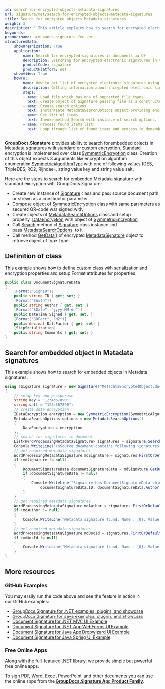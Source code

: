 ```yaml
---
id: search-for-encrypted-objects-metadata-signatures
url: signature/net/search-for-encrypted-objects-metadata-signatures
title: Search for encrypted objects Metadata signatures
weight: 3
description: " This article explains how to search for encrypted electronic signatures in the document metadata. This topic contains example of using standard encryption, serialization, class definition and search for embedded objects in the document metadata with GroupDocs.Signature."
keywords: 
productName: GroupDocs.Signature for .NET
structuredData:
    showOrganization: True
    application:    
        name: Search for encrypted signatures in documents in C#    
        description: Searching for encrypted electronic signatures in various documents with C# language and GroupDocs.Signature for .NET APIs
        productCode: signature
        productPlatform: net 
    showVideo: True
    howTo:
        name: How to get list of encrypted electronic signatures using C# 
        description: Getting information about encrypted electronic signatures in documents with C#
        steps:
        - name: Load file which has one of supported file types.
          text: Create object of Signature passing file as a constructor parameter. You can use either file path or file stream. 
        - name: Create search options 
          text: Instantiate MetadataSearchOptions object providing encryption object instance such as SymmetricEncryption.
        - name: Get list of items 
          text: Invoke method Search with instance of search options.
        - name: Process found items list
          text: Loop through list of found items and process in demanded way.
---
```

[**GroupDocs.Signature**](https://products.groupdocs.com/signature/net) provides ability to search for embedded objects in Metadata signatures with standard or custom encryption. Standard encryption is implemented over class [SymmetricEncryption](https://reference.groupdocs.com/signature/net/groupdocs.signature.domain.extensions/symmetricencryption) class. Creation of this object expects 3 arguments like encryption algorithm enumeration [SymmetricAlgorithmType](https://reference.groupdocs.com/signature/net/groupdocs.signature.domain.extensions/symmetricalgorithmtype) with one of following values (DES, TripleDES, RC2, Rijndael), string value key and string value salt.

Here are the steps to search for embedded Metadata signature with standard encryption with GroupDocs.Signature:

* Create new instance of [Signature](https://reference.groupdocs.com/signature/net/groupdocs.signature/signature) class and pass source document path or stream as a constructor parameter.
* Compose object of [SymmetricEncryption](https://reference.groupdocs.com/signature/net/groupdocs.signature.domain.extensions/symmetricencryption) class with same parameters as secured QR-code was signed with.  
* Create objects of [MetadataSearchOptions](https://reference.groupdocs.com/signature/net/groupdocs.signature.options/metadatasearchoptions) class and setup property  [DataEncryption](https://reference.groupdocs.com/signature/net/groupdocs.signature.options/metadatasearchoptions/dataencryption) with object of [SymmetricEncryption](https://reference.groupdocs.com/signature/net/groupdocs.signature.domain.extensions/symmetricencryption)  
* Call [Search](https://reference.groupdocs.com/signature/net/groupdocs.signature/signature/search) method of [Signature](https://reference.groupdocs.com/signature/net/groupdocs.signature/signature) class instance and pass [MetadataSearchOptions](https://reference.groupdocs.com/signature/net/groupdocs.signature.options/metadatasearchoptions)  to it.
* Call method [GetData<Type>()](https://reference.groupdocs.com/signature/net/groupdocs.signature.domain/metadatasignature/getdata) of encrypted [MetadataSignature](https://reference.groupdocs.com/signature/net/groupdocs.signature.domain/metadatasignature) object to retrieve object of type Type.

## Definition of class

This example shows how to define custom class with serialization and encryption properties and setup Format attributes for properties.

```csharp
public class DocumentSignatureData
{
    [Format("SignID")]
    public string ID { get; set; }
    [Format("SAuth")]
    public string Author { get; set; }
    [Format("SDate", "yyyy-MM-dd")]
    public DateTime Signed { get; set; }
    [Format("SDFact", "N2")]
    public decimal DataFactor { get; set; }
    [SkipSerialization]
    public string Comments { get; set; }
}
```

## Search for embedded object in Metadata signatures

This example shows how to search for embedded objects in Metadata signatures.

```csharp
using (Signature signature = new Signature("MetadataEncryptedObject.docx"))
{
    // setup key and passphrase
    string key = "1234567890";
    string salt = "1234567890";
    // create data encryption
    IDataEncryption encryption = new SymmetricEncryption(SymmetricAlgorithmType.Rijndael, key, salt);
    MetadataSearchOptions options = new MetadataSearchOptions()
    {
        DataEncryption = encryption
    };
    // search for signatures in document
    List<WordProcessingMetadataSignature> signatures = signature.Search<WordProcessingMetadataSignature>(options);
    Console.WriteLine("\nSource document contains following signatures.");
    // get required metadata signatures
    WordProcessingMetadataSignature mdSignature = signatures.FirstOrDefault(p => p.Name == "Signature");
    if (mdSignature != null)
    {
        DocumentSignatureData documentSignatureData = mdSignature.GetData<DocumentSignatureData>();
        if (documentSignatureData != null)
        {
            Console.WriteLine("Signature has DocumentSignatureData object:\n ID = {0}, Author = {1}, Signed = {2}, DataFactor {3}",
                documentSignatureData.ID, documentSignatureData.Author, documentSignatureData.Signed.ToShortDateString(), documentSignatureData.DataFactor);
        }
    }
    // get required metadata signatures
    WordProcessingMetadataSignature mdAuthor = signatures.FirstOrDefault(p => p.Name == "Author");
    if (mdAuthor != null)
    {
        Console.WriteLine("Metadata signature found. Name : {0}. Value: {1}", mdAuthor.Name, mdAuthor.GetData<string>());
    }
    // get required metadata signatures
    WordProcessingMetadataSignature mdDocId = signatures.FirstOrDefault(p => p.Name == "DocumentId");
    if (mdDocId != null)
    {
        Console.WriteLine("Metadata signature found. Name : {0}. Value: {1}", mdDocId.Name, mdDocId.GetData<string>());
    }
}
```

## More resources

### GitHub Examples

You may easily run the code above and see the feature in action in our GitHub examples:

* [GroupDocs.Signature for .NET examples, plugins, and showcase](https://github.com/groupdocs-signature/GroupDocs.Signature-for-.NET)
* [GroupDocs.Signature for Java examples, plugins, and showcase](https://github.com/groupdocs-signature/GroupDocs.Signature-for-Java)
* [Document Signature for .NET MVC UI Example](https://github.com/groupdocs-signature/GroupDocs.Signature-for-.NET-MVC)
* [Document Signature for .NET App WebForms UI Example](https://github.com/groupdocs-signature/GroupDocs.Signature-for-.NET-WebForms)
* [Document Signature for Java App Dropwizard UI Example](https://github.com/groupdocs-signature/GroupDocs.Signature-for-Java-Dropwizard)
* [Document Signature for Java Spring UI Example](https://github.com/groupdocs-signature/GroupDocs.Signature-for-Java-Spring)

### Free Online Apps

Along with the full-featured .NET library, we provide simple but powerful free online apps.

To sign PDF, Word, Excel, PowerPoint, and other documents you can use the online apps from the **[GroupDocs.Signature App Product Family](https://products.groupdocs.app/signature/family)**.
